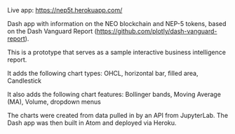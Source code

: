 Live app: https://nep5t.herokuapp.com/

Dash app with information on the NEO blockchain and NEP-5 tokens, based on the Dash Vanguard Report (https://github.com/plotly/dash-vanguard-report).

This is a prototype that serves as a sample interactive business intelligence report.  

It adds the following chart types: OHCL, horizontal bar, filled area, Candlestick

It also adds the following chart features: Bollinger bands, Moving Average (MA), Volume, dropdown menus 

The charts were created from data pulled in by an API from JupyterLab.  The Dash app was then built in Atom and deployed via Heroku.

